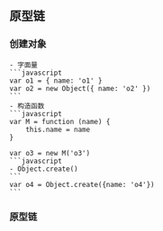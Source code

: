 ## 原型链

### 创建对象
    - 字面量
    ```javascript
    var o1 = { name: 'o1' }
    var o2 = new Object({ name: 'o2' })
    ```
    - 构造函数
    ```javascript
    var M = function (name) {
        this.name = name
    }

    var o3 = new M('o3')
    ```javascript
    - Object.create()
    ```
    var o4 = Object.create({name: 'o4'})
    ```
### 原型链
